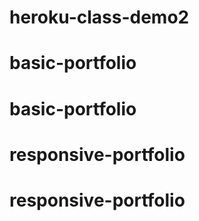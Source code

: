 # heroku-class-demo2
# basic-portfolio
# basic-portfolio
# responsive-portfolio
# responsive-portfolio
